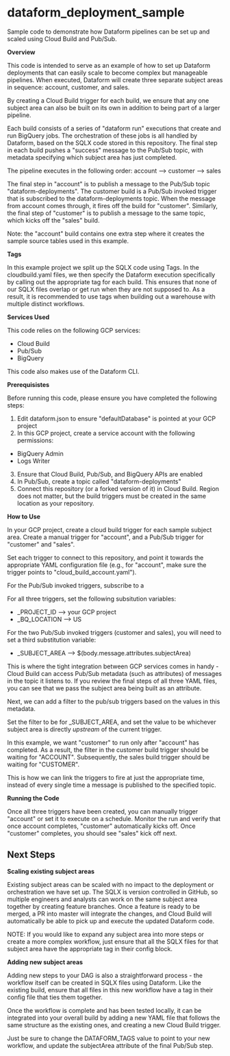 # dataform_deployment_sample
Sample code to demonstrate how Dataform pipelines can be set up and scaled using Cloud Build and Pub/Sub.

**Overview**

This code is intended to serve as an example of how to set up Dataform deployments that can easily scale to become complex but manageable pipelines. When executed, Dataform will create three separate subject areas in sequence: account, customer, and sales.

By creating a Cloud Build trigger for each build, we ensure that any one subject area can also be built on its own in addition to being part of a larger pipeline.

Each build consists of a series of "dataform run" executions that create and run BigQuery jobs. The orchestration of these jobs is all handled by Dataform, based on the SQLX code stored in this repository. The final step in each build pushes a "success" message to the Pub/Sub topic, with metadata specifying which subject area has just completed.  

The pipeline executes in the following order: account --> customer --> sales

The final step in "account" is to publish a message to the Pub/Sub topic "dataform-deployments". The customer build is a Pub/Sub invoked trigger that is subscribed to the dataform-deployments topic. When the message from account comes through, it fires off the build for "customer". Similarly, the final step of "customer" is to publish a message to the same topic, which kicks off the "sales" build.

Note: the "account" build contains one extra step where it creates the sample source tables used in this example.

**Tags**

In this example project we split up the SQLX code using Tags. In the cloudbuild.yaml files, we then specify the Dataform execution specifically by calling out the appropriate tag for each build. This ensures that none of our SQLX files overlap or get run when they are not supposed to. As a result, it is recommended to use tags when building out a warehouse with multiple distinct workflows.

**Services Used**

This code relies on the following GCP services:
- Cloud Build
- Pub/Sub
- BigQuery

This code also makes use of the Dataform CLI.

**Prerequisistes**

Before running this code, please ensure you have completed the following steps:

1. Edit dataform.json to ensure "defaultDatabase" is pointed at your GCP project
2. In this GCP project, create a service account with the following permissions:
 - BigQuery Admin
 - Logs Writer
3. Ensure that Cloud Build, Pub/Sub, and BigQuery APIs are enabled
5. In Pub/Sub, create a topic called "dataform-deployments"
4. Connect this repository (or a forked version of it) in Cloud Build. Region does not matter, but the build triggers must be created in the same location as your repository.

**How to Use**

In your GCP project, create a cloud build trigger for each sample subject area. Create a manual trigger for "account", and a Pub/Sub trigger for "customer" and "sales".

Set each trigger to connect to this repository, and point it towards the appropriate YAML configuration file (e.g., for "account", make sure the trigger points to "cloud_build_account.yaml").

For the Pub/Sub invoked triggers, subscribe to a 

For all three triggers, set the following subsitution variables:
- _PROJECT_ID --> your GCP project
- _BQ_LOCATION --> US

For the two Pub/Sub invoked triggers (customer and sales), you will need to set a third substitution variable:
- _SUBJECT_AREA --> $(body.message.attributes.subjectArea)

This is where the tight integration between GCP services comes in handy - Cloud Build can access Pub/Sub metadata (such as attributes) of messages in the topic it listens to. If you review the final steps of all three YAML files, you can see that we pass the subject area being built as an attribute.

Next, we can add a filter to the pub/sub triggers based on the values in this metadata.

Set the filter to be for _SUBJECT_AREA, and set the value to be whichever subject area is directly *upstream* of the current trigger. 

In this example, we want "customer" to run only after "account" has completed. As a result, the filter in the customer build trigger should be waiting for "ACCOUNT". Subsequently, the sales build trigger should be waiting for "CUSTOMER".

This is how we can link the triggers to fire at just the appropriate time, instead of every single time a message is published to the specified topic.

**Running the Code**

Once all three triggers have been created, you can manually trigger "account" or set it to execute on a schedule. Monitor the run and verify that once account completes, "customer" automatically kicks off. Once "customer" completes, you should see "sales" kick off next.

## Next Steps

**Scaling existing subject areas**

Existing subject areas can be scaled with no impact to the deployment or orchestration we have set up. The SQLX is version controlled in GitHub, so multiple engineers and analysts can work on the same subject area together by creating feature branches. Once a feature is ready to be merged, a PR into master will integrate the changes, and Cloud Build will automatically be able to pick up and execute the updated Dataform code.

NOTE: If you would like to expand any subject area into more steps or create a more complex workflow, just ensure that all the SQLX files for that subject area have the appropriate tag in their config block.

**Adding new subject areas**

Adding new steps to your DAG is also a straightforward process - the workflow itself can be created in SQLX files using Dataform. Like the existing build, ensure that all files in this new workflow have a tag in their config file that ties them together. 

Once the workflow is complete and has been tested locally, it can be integrated into your overall build by adding a new YAML file that follows the same structure as the existing ones, and creating a new Cloud Build trigger.


Just be sure to change the DATAFORM_TAGS value to point to your new workflow, and update the subjectArea attribute of the final Pub/Sub step.


